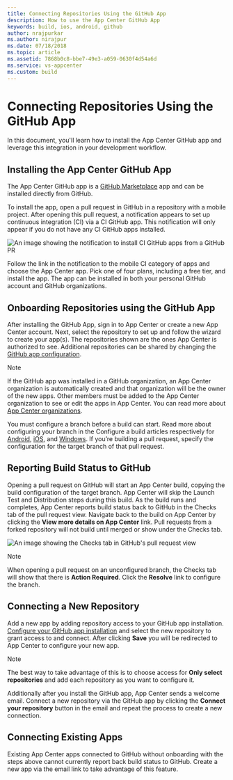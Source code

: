 ```yaml
---
title: Connecting Repositories Using the GitHub App
description: How to use the App Center GitHub App
keywords: build, ios, android, github
author: nrajpurkar
ms.author: nirajpur
ms.date: 07/18/2018
ms.topic: article
ms.assetid: 7868b0c8-bbe7-49e3-a059-0630f4d54a6d
ms.service: vs-appcenter
ms.custom: build
---
```


# Connecting Repositories Using the GitHub App

In this document, you'll learn how to install the App Center GitHub app and leverage this integration in your development workflow.

## Installing the App Center GitHub App

The App Center GitHub app is a [GitHub Marketplace](https://help.github.com/articles/about-github-marketplace/) app and can be installed directly from GitHub.

To install the app, open a pull request in GitHub in a repository with a mobile project. After opening this pull request, a notification appears to set up continuous integration (CI) via a CI GitHub app. This notification will only appear if you do not have any CI GitHub apps installed.

![An image showing the notification to install CI GitHub apps from a GitHub PR](~/build/images/github-pr-notification.png)

Follow the link in the notification to the mobile CI category of apps and choose the App Center app. Pick one of four plans, including a free tier, and install the app. The app can be installed in both your personal GitHub account and GitHub organizations.

## Onboarding Repositories using the GitHub App

After installing the GitHub App, sign in to App Center or create a new App Center account. Next, select the repository to set up and follow the wizard to create your app(s). The repositories shown are the ones App Center is authorized to see. Additional repositories can be shared by changing the [GitHub app configuration](https://github.com/settings/installations).

> [!NOTE]
> If the GitHub app was installed in a GitHub organization, an App Center organization is automatically created and that organization will be the owner of the new apps. Other members must be added to the App Center organization to see or edit the apps in App Center. You can read more about [App Center organizations](~/dashboard/creating-and-managing-apps.md).

You must configure a branch before a build can start. Read more about configuring your branch in the Configure a build articles respectively for [Android](~/build/android/first-build.md), [iOS](~/build/ios/first-build.md), and [Windows](~/build/windows/uwp/first-build.md). If you’re building a pull request, specify the configuration for the target branch of that pull request.

## Reporting Build Status to GitHub

Opening a pull request on GitHub will start an App Center build, copying the build configuration of the target branch. App Center will skip the Launch Test and Distribution steps during this build. As the build runs and completes, App Center reports build status back to GitHub in the Checks tab of the pull request view. Navigate back to the build on App Center by clicking the **View more details on App Center** link. Pull requests from a forked repository will not build until merged or show under the Checks tab.

![An image showing the Checks tab in GitHub's pull request view](~/build/images/github-checks-tab.png)

> [!NOTE]
> When opening a pull request on an unconfigured branch, the Checks tab will show that there is **Action Required**. Click the **Resolve** link to configure the branch.

## Connecting a New Repository

Add a new app by adding repository access to your GitHub app installation. [Configure your GitHub app installation](https://github.com/settings/installations) and select the new repository to grant access to and connect. After clicking **Save** you will be redirected to App Center to configure your new app.

> [!NOTE]
> The best way to take advantage of this is to choose access for **Only select repositories** and add each repository as you want to configure it.

Additionally after you install the GitHub app, App Center sends a welcome email. Connect a new repository via the GitHub app by clicking the **Connect your repository** button in the email and repeat the process to create a new connection.

## Connecting Existing Apps

Existing App Center apps connected to GitHub without onboarding with the steps above cannot currently report back build status to GitHub. Create a new app via the email link to take advantage of this feature.
